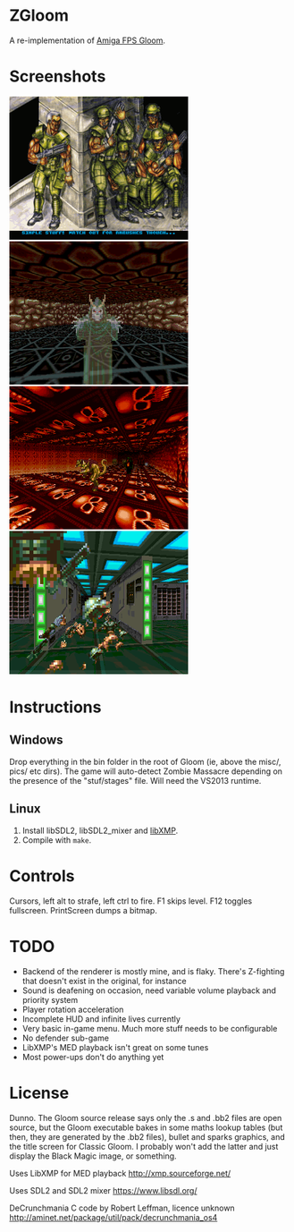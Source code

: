 # ZGloom

A re-implementation of [Amiga FPS Gloom](https://en.wikipedia.org/wiki/Gloom_(video_game)).

# Screenshots

![font.png](screenshots/font.png)
![deluxe2.png](screenshots/deluxe2.png)
![deluxe3.png](screenshots/deluxe3.png)
![organs.png](screenshots/organs.png)

# Instructions

## Windows

Drop everything in the bin folder in the root of Gloom (ie, above the misc/, pics/ etc dirs). The game will auto-detect Zombie Massacre depending on the presence of the "stuf/stages" file.
Will need the VS2013 runtime.

## Linux

1. Install libSDL2, libSDL2_mixer and [libXMP](https://github.com/cmatsuoka/libxmp).
2. Compile with `make`.

# Controls

Cursors, left alt to strafe, left ctrl to fire. F1 skips level. F12 toggles fullscreen. PrintScreen dumps a bitmap.

# TODO

* Backend of the renderer is mostly mine, and is flaky. There's Z-fighting that doesn't exist in the original, for instance
* Sound is deafening on occasion, need variable volume playback and priority system
* Player rotation acceleration
* Incomplete HUD and infinite lives currently
* Very basic in-game menu. Much more stuff needs to be configurable
* No defender sub-game
* LibXMP's MED playback isn't great on some tunes
* Most power-ups don't do anything yet

# License

Dunno. The Gloom source release says only the .s and .bb2 files are open source, but the Gloom executable bakes in some maths lookup tables (but then, they are generated by the .bb2 files), bullet and sparks graphics, and 
the title screen for Classic Gloom. I probably won't add the latter and just display the Black Magic image, or something.

Uses LibXMP for MED playback
http://xmp.sourceforge.net/

Uses SDL2 and SDL2 mixer
https://www.libsdl.org/

DeCrunchmania C code by Robert Leffman, licence unknown
http://aminet.net/package/util/pack/decrunchmania_os4
